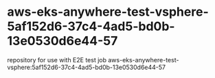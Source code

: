 # aws-eks-anywhere-test-vsphere-5af152d6-37c4-4ad5-bd0b-13e0530d6e44-57
repository for use with E2E test job aws-eks-anywhere-test-vsphere:5af152d6-37c4-4ad5-bd0b-13e0530d6e44-57
